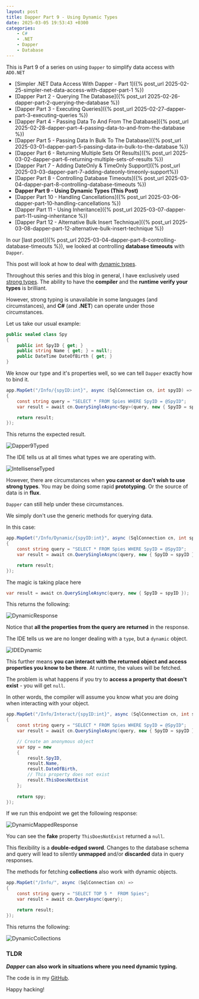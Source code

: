 ```yaml
---
layout: post
title: Dapper Part 9 - Using Dynamic Types
date: 2025-03-05 19:53:43 +0300
categories:
    - C#
    - .NET
    - Dapper
    - Database
---
```


This is Part 9 of a series on using `Dapper` to simplify data access with `ADO.NET`

* [Simpler .NET Data Access With Dapper - Part 1]({% post_url 2025-02-25-simpler-net-data-access-with-dapper-part-1 %})
* [Dapper Part 2 - Querying The Database]({% post_url 2025-02-26-dapper-part-2-querying-the-database %})
* [Dapper Part 3 - Executing Queries]({% post_url 2025-02-27-dapper-part-3-executing-queries %})
* [Dapper Part 4 - Passing Data To And From The Database]({% post_url 2025-02-28-dapper-part-4-passing-data-to-and-from-the-database %})
* [Dapper Part 5 - Passing Data In Bulk To The Database]({% post_url 2025-03-01-dapper-part-5-passing-data-in-bulk-to-the-database %})
* [Dapper Part 6 - Returning Multiple Sets Of Results]({% post_url 2025-03-02-dapper-part-6-returning-multiple-sets-of-results %})
* [Dapper Part 7 - Adding DateOnly & TimeOnly Support]({% post_url 2025-03-03-dapper-part-7-adding-dateonly-timeonly-support%})
* [Dapper Part 8 - Controlling Database Timeouts]({% post_url 2025-03-04-dapper-part-8-controlling-database-timeouts %})
* **Dapper Part 9 - Using Dynamic Types (This Post)**
* [Dapper Part 10 - Handling Cancellations]({% post_url 2025-03-06-dapper-part-10-handling-cancellations %})
* [Dapper Part 11 - Using Inheritance]({% post_url 2025-03-07-dapper-part-11-using-inheritance %})
* [Dapper Part 12 - Alternative Bulk Insert Technique]({% post_url 2025-03-08-dapper-part-12-alternative-bulk-insert-technique %})

In our [last post]({% post_url 2025-03-04-dapper-part-8-controlling-database-timeouts %}), we looked at controlling **database timeouts** with `Dapper`.

This post will look at how to deal with [dynamic types](https://learn.microsoft.com/en-us/dotnet/csharp/advanced-topics/interop/using-type-dynamic).

Throughout this series and this blog in general, I have exclusively used [strong types](https://en.wikipedia.org/wiki/Strong_and_weak_typing). The ability to have the **compiler** and the **runtime** **verify your types** is brilliant. 

However, strong typing is unavailable in some languages (and circumstances), and **C#** (and **.NET**) can operate under those circumstances.

Let us take our usual example:

```c#
public sealed class Spy
{
    public int SpyID { get; }
    public string Name { get; } = null!;
    public DateTime DateOfBirth { get; }
}
```

We know our type and it's properties well, so we can tell `Dapper` exactly how to bind it.

```c#
app.MapGet("/Info/{spyID:int}", async (SqlConnection cn, int spyID) =>
{
    const string query = "SELECT * FROM Spies WHERE SpyID = @SpyID";
    var result = await cn.QuerySingleAsync<Spy>(query, new { SpyID = spyID });

    return result;
});
```

This returns the expected result.

![Dapper9Typed](../images/2025/03/Dapper9Typed.png)

The IDE tells us at all times what types we are operating with.

![IntellisenseTyped](../images/2025/03/IntellisenseTyped.png)

However, there are circumstances when **you cannot or don't wish to use strong types**. You may be doing some rapid **prototyping**. Or the source of data is in **flux**.

`Dapper` can still help under these circumstances.

We simply don't use the generic methods for querying data.

In this case:

```c#
app.MapGet("/Info/Dynamic/{spyID:int}", async (SqlConnection cn, int spyID) =>
{
    const string query = "SELECT * FROM Spies WHERE SpyID = @SpyID";
    var result = await cn.QuerySingleAsync(query, new { SpyID = spyID });

    return result;
});
```

The magic is taking place here

```c#
var result = await cn.QuerySingleAsync(query, new { SpyID = spyID });
```

This returns the following:

![DynamicResponse](../images/2025/03/DynamicResponse.png)

Notice that **all the properties from the query are returned** in the response.

The IDE tells us we are no longer dealing with a `type`, but a `dynamic` object.

![IDEDynamic](../images/2025/03/IDEDynamic.png)

This further means **you can interact with the returned object and access properties you know to be there**. At runtime, the values will be fetched.

The problem is what happens if you try to **access a property that doesn't exist** - you will get `null`.

In other words, the compiler will assume you know what you are doing when interacting with your object.

```c#
app.MapGet("/Info/Interact/{spyID:int}", async (SqlConnection cn, int spyID) =>
{
    const string query = "SELECT * FROM Spies WHERE SpyID = @SpyID";
    var result = await cn.QuerySingleAsync(query, new { SpyID = spyID });

    // Create an anonymous object
    var spy = new
    {
        result.SpyID,
        result.Name,
        result.DateOfBirth,
        // This property does not exist
        result.ThisDoesNotExist
    };
    
    return spy;
});
```

If we run this endpoint we get the following response:

![DynamicMappedResponse](../images/2025/03/DynamicMappedResponse.png)

You can see the **fake** property `ThisDoesNotExist` returned a `null`.

This flexibility is a **double-edged sword**. Changes to the database schema and query will lead to silently **unmapped** and/or **discarded** data in query responses.

The methods for fetching **collections** also work with dynamic objects.

```c#
app.MapGet("/Info/", async (SqlConnection cn) =>
{
    const string query = "SELECT TOP 5 *  FROM Spies";
    var result = await cn.QueryAsync(query);

    return result;
});
```

This returns the following:

![DynamicCollections](../images/2025/03/DynamicCollections.png)

### **TLDR**

***Dapper* can also work in situations where you need dynamic typing.**

The code is in my [GitHub](https://github.com/conradakunga/BlogCode/tree/master/2025-03-05%20-%20Dapper%20Part%209).

Happy hacking!

